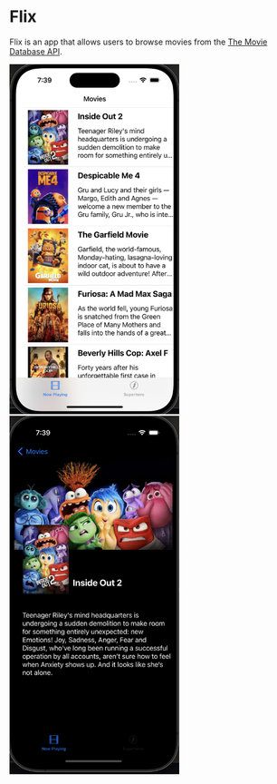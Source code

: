 # Flix

Flix is an app that allows users to browse movies from the [The Movie Database API](http://docs.themoviedb.apiary.io/#).




<img src="./images/home.png" alt="Home Page" width="300"/>


<img src="./images/insideout.png" alt="Inside Out" width="300"/>
